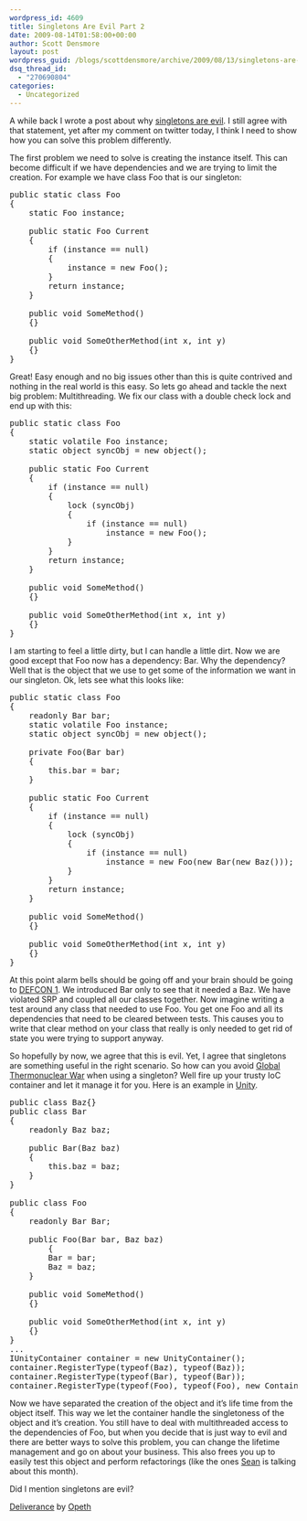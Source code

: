 ```yaml
---
wordpress_id: 4609
title: Singletons Are Evil Part 2
date: 2009-08-14T01:58:00+00:00
author: Scott Densmore
layout: post
wordpress_guid: /blogs/scottdensmore/archive/2009/08/13/singletons-are-evil-part-2.aspx
dsq_thread_id:
  - "270690804"
categories:
  - Uncategorized
---
```

<p style="clear: both">
  A while back I wrote a post about why <a href="http://blogs.msdn.com/scottdensmore/archive/2004/05/25/140827.aspx">singletons are evil</a>. I still agree with that statement, yet after my comment on twitter today, I think I need to show how you can solve this problem differently.
</p>

The first problem we need to solve is creating the instance itself. This can become difficult if we have dependencies and we are trying to limit the creation. For example we have class Foo that is our singleton:

<pre style="clear: both">public static class Foo
{
	static Foo instance;
	
	public static Foo Current
	{
		if (instance == null)
		{
			instance = new Foo();
		}
		return instance;
	}
	
	public void SomeMethod()
	{}
	
	public void SomeOtherMethod(int x, int y)
	{}
}
</pre>

<p style="clear: both">
  Great! Easy enough and no big issues other than this is quite contrived and nothing in the real world is this easy. So lets go ahead and tackle the next big problem: Multithreading. We fix our class with a double check lock and end up with this:
</p>

<pre style="clear: both">public static class Foo
{
	static volatile Foo instance;
	static object syncObj = new object();
	
	public static Foo Current
	{
		if (instance == null)
		{
			lock (syncObj)
			{
				if (instance == null)
					instance = new Foo();
			}
		}
		return instance;
	}
	
	public void SomeMethod()
	{}
	
	public void SomeOtherMethod(int x, int y)
	{}
}
</pre>

<p style="clear: both">
  I am starting to feel a little dirty, but I can handle a little dirt. Now we are good except that Foo now has a dependency: Bar. Why the dependency? Well that is the object that we use to get some of the information we want in our singleton. Ok, lets see what this looks like:
</p>

<pre style="clear: both">public static class Foo
{
	readonly Bar bar;
	static volatile Foo instance;
	static object syncObj = new object();
	
	private Foo(Bar bar)
	{
		this.bar = bar;
	}
	
	public static Foo Current
	{
		if (instance == null)
		{
			lock (syncObj)
			{
				if (instance == null)
					instance = new Foo(new Bar(new Baz()));
			}
		}
		return instance;
	}
	
	public void SomeMethod()
	{}
	
	public void SomeOtherMethod(int x, int y)
	{}
}
</pre>

<p style="clear: both">
  At this point alarm bells should be going off and your brain should be going to <a href="http://en.wikipedia.org/wiki/DEFCON">DEFCON 1</a>. We introduced Bar only to see that it needed a Baz. We have violated SRP and coupled all our classes together. Now imagine writing a test around any class that needed to use Foo. You get one Foo and all its dependencies that need to be cleared between tests. This causes you to write that clear method on your class that really is only needed to get rid of state you were trying to support anyway.
</p>

<p style="clear: both">
  So hopefully by now, we agree that this is evil. Yet, I agree that singletons are something useful in the right scenario. So how can you avoid <a href="http://en.wikipedia.org/wiki/WarGames">Global Thermonuclear War</a> when using a singleton? Well fire up your trusty IoC container and let it manage it for you. Here is an example in <a href="http://msdn.microsoft.com/en-us/library/dd203104.aspx">Unity</a>.
</p>

<pre style="clear: both">public class Baz{}
public class Bar
{
	readonly Baz baz;
	
	public Bar(Baz baz)
	{
		this.baz = baz;
	}
}

public class Foo
{
	readonly Bar Bar;

	public Foo(Bar bar, Baz baz)
        {
		Bar = bar;
		Baz = baz;
	}
	
	public void SomeMethod()
	{}
	
	public void SomeOtherMethod(int x, int y)
	{}
}
...
IUnityContainer container = new UnityContainer();
container.RegisterType(typeof(Baz), typeof(Baz));
container.RegisterType(typeof(Bar), typeof(Bar));
container.RegisterType(typeof(Foo), typeof(Foo), new ContainerControlledLifetimeManager());
</pre>

<p style="clear: both">
  Now we have separated the creation of the object and it&#8217;s life time from the object itself. This way we let the container handle the singletoness of the object and it&#8217;s creation. You still have to deal with multithreaded access to the dependencies of Foo, but when you decide that is just way to evil and there are better ways to solve this problem, you can change the lifetime management and go on about your business. This also frees you up to easily test this object and perform refactorings (like the ones <a href="/blogs/sean_chambers/">Sean</a> is talking about this month).
</p>

<p style="clear: both">
  Did I mention singletons are evil?
</p>

<p style="clear: both">
  <a href="http://www.last.fm/music/Opeth/_/Deliverance">Deliverance</a> by <a href="http://www.last.fm/music/Opeth">Opeth</a>
</p>

<br class="final-break" />